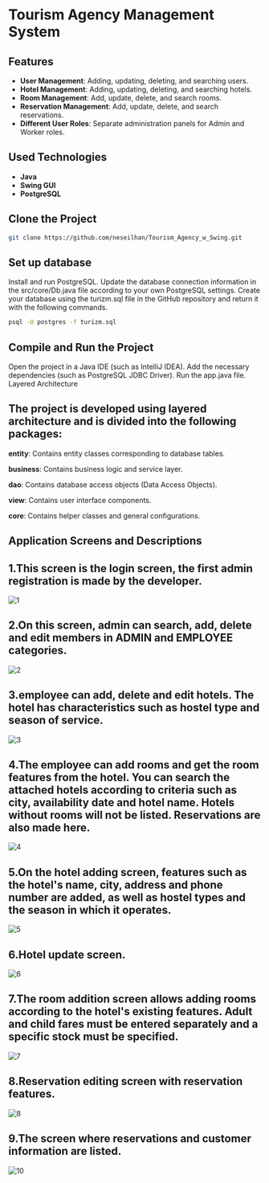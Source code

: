 # Tourism Agency Management System

## Features

- **User Management**: Adding, updating, deleting, and searching users.
- **Hotel Management**: Adding, updating, deleting, and searching hotels.
- **Room Management**: Add, update, delete, and search rooms.
- **Reservation Management**: Add, update, delete, and search reservations.
- **Different User Roles**: Separate administration panels for Admin and Worker roles.

## Used Technologies

- **Java**
- **Swing GUI**
- **PostgreSQL**

## Clone the Project

```bash
git clone https://github.com/neseilhan/Tourism_Agency_w_Swing.git
```

## Set up database

Install and run PostgreSQL.
Update the database connection information in the src/core/Db.java file according to your own PostgreSQL settings.
Create your database using the turizm.sql file in the GitHub repository and return it with the following commands.
```bash
psql -U postgres -f turizm.sql
````

## Compile and Run the Project

Open the project in a Java IDE (such as IntelliJ IDEA).
Add the necessary dependencies (such as PostgreSQL JDBC Driver).
Run the app.java file.
Layered Architecture

## The project is developed using layered architecture and is divided into the following packages:

**entity**: Contains entity classes corresponding to database tables.

**business**: Contains business logic and service layer.

**dao**: Contains database access objects (Data Access Objects).

**view**: Contains user interface components.

**core**: Contains helper classes and general configurations.


## Application Screens and Descriptions

## 1.This screen is the login screen, the first admin registration is made by the developer.

![1](https://github.com/neseilhan/Tourism_Agency_w_Swing/assets/36484216/11847967-73c5-4533-9024-27634e369438)

## 2.On this screen, admin can search, add, delete and edit members in ADMIN and EMPLOYEE categories.

![2](https://github.com/neseilhan/Tourism_Agency_w_Swing/assets/36484216/2f6f9fc5-799b-42f4-8e59-9157e1fa23e3)

## 3.employee can add, delete and edit hotels. The hotel has characteristics such as hostel type and season of service.

![3](https://github.com/neseilhan/Tourism_Agency_w_Swing/assets/36484216/618825b0-8008-4ea8-b557-2cd2eff8d1d2)

## 4.The employee can add rooms and get the room features from the hotel. You can search the attached hotels according to criteria such as city, availability date and hotel name. Hotels without rooms will not be listed. Reservations are also made here.

![4](https://github.com/neseilhan/Tourism_Agency_w_Swing/assets/36484216/effc6afd-47ce-4a3d-be3d-e9444430d8a5)

## 5.On the hotel adding screen, features such as the hotel's name, city, address and phone number are added, as well as hostel types and the season in which it operates.

![5](https://github.com/neseilhan/Tourism_Agency_w_Swing/assets/36484216/92d226f2-41bb-4a8a-adb0-dcb37ac05a4a)

## 6.Hotel update screen.

![6](https://github.com/neseilhan/Tourism_Agency_w_Swing/assets/36484216/0f36a8b8-182a-4daa-a719-16a61f0ff216)

## 7.The room addition screen allows adding rooms according to the hotel's existing features. Adult and child fares must be entered separately and a specific stock must be specified.

![7](https://github.com/neseilhan/Tourism_Agency_w_Swing/assets/36484216/4939c9d4-156f-46e7-9b7d-5a49c9cd6f66)

## 8.Reservation editing screen with reservation features.

![8](https://github.com/neseilhan/Tourism_Agency_w_Swing/assets/36484216/b427f9fc-e668-424e-a103-c9b3f8e4679f)

## 9.The screen where reservations and customer information are listed.

![10](https://github.com/neseilhan/Tourism_Agency_w_Swing/assets/36484216/bbe32173-a8e9-4583-bb8f-17ba60e6d6a6)



